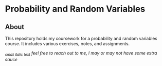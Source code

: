# Probability and Random Variables

## About

This repository holds my coursework for a probability and random variables course. It includes various exercises, notes, and assignments. 


<sub><i>small italic text</i></sub> 
_feel free to reach out to me, I may or may not have some extra sauce_

